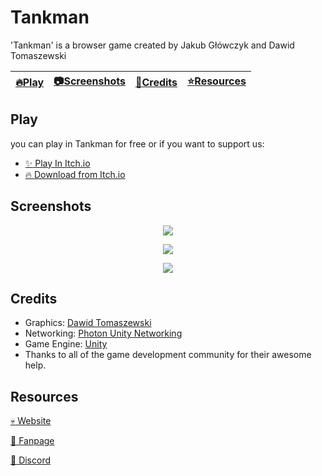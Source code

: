 # Tankman

'Tankman' is a browser game created by Jakub Główczyk and Dawid Tomaszewski  

| [:fire:Play](#play) | [:camera:Screenshots](#screenshots) | [:wrench:Credits](#credits) | [:star:Resources](#resources) |
| ----- | ----------- | ----------- | ----------- |

## Play

you can play in Tankman for free or if you want to support us:

- [:sparkles: Play In Itch.io](https://shaibagamestudio.itch.io/tankman)
- [:fire: Download from Itch.io](https://shaibagamestudio.itch.io/tankman/purchase)


## Screenshots

<p align="center">
  <img src="https://img.itch.zone/aW1hZ2UvMzA2NjIxLzE4MjYxMjEucG5n/original/JIS0uG.png" />
</p>

<p align="center">
  <img src="https://scontent-frx5-1.xx.fbcdn.net/v/t1.0-9/64653555_580027752522111_6061389591389143040_o.png?_nc_cat=107&_nc_ht=scontent-frx5-1.xx&oh=4506f3a003579d78ec300efd9a479b12&oe=5D893C58" />
</p>

<p align="center">
  <img src="https://img.itch.zone/aW1hZ2UvMzA2NjIxLzIwNDc1MTgucG5n/original/7iZ%2F8x.png" />
</p>

## Credits

- Graphics: [Dawid Tomaszewski](https://praetorianshaxo.wixsite.com/haxo-game-studios)
- Networking: [Photon Unity Networking](https://www.photonengine.com/pun)
- Game Engine: [Unity](https://unity3d.com/)
- Thanks to all of the game development community for their awesome help.

## Resources
[:skull: Website](https://shaibagamestudio.itch.io/)

[:blue_heart: Fanpage](https://www.facebook.com/ShaibaGameStudio)

[:ghost: Discord](https://discord.gg/XWjGTN)
